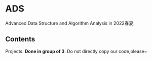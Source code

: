 # ADS
Advanced Data Structure and Algorithm Analysis in 2022春夏.  

## Contents
Projects: **Done in group of 3**. Do not directly copy our code,please~
